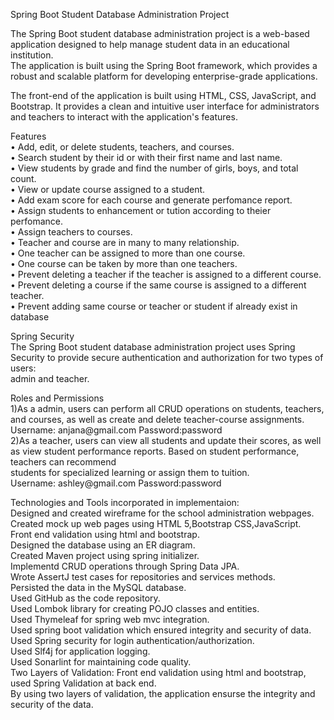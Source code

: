 <p>Spring Boot Student Database Administration Project</p>
<p>The Spring Boot student database administration project is a web-based application designed to help manage student data in an educational institution.<br />The application is built using the Spring Boot framework, which provides a robust and scalable platform for developing enterprise-grade applications.</p>
<p>The front-end of the application is built using HTML, CSS, JavaScript, and Bootstrap. It provides a clean and intuitive user interface for administrators<br />and teachers to interact with the application's features.</p>
<p>Features <br />&bull; Add, edit, or delete students, teachers, and courses.<br />&bull; Search student by their id or with their first name and last name.<br />&bull; View students by grade and find the number of girls, boys, and total count.<br />&bull; View or update course assigned to a student.<br />&bull; Add exam score for each course and generate perfomance report.<br />&bull; Assign students to enhancement or tution according to theier perfomance.<br />&bull; Assign teachers to courses. <br />&bull; Teacher and course are in many to many relationship.<br />&bull; One teacher can be assigned to more than one course.<br />&bull; One course can be taken by more than one teachers.<br />&bull; Prevent deleting a teacher if the teacher is assigned to a different course.<br />&bull; Prevent deleting a course if the same course is assigned to a different teacher.<br />&bull; Prevent adding same course or teacher or student if already exist in database</p>
<p>Spring Security<br />The Spring Boot student database administration project uses Spring Security to provide secure authentication and authorization for two types of users: <br />admin and teacher.</p>
<p>Roles and Permissions<br />1)As a admin, users can perform all CRUD operations on students, teachers, and courses, as well as create and delete teacher-course assignments.<br/> Username: anjana@gmail.com Password:password<br />2)As a teacher, users can view all students and update their scores, as well as view student performance reports. Based on student performance, teachers can recommend<br />students for specialized learning or assign them to tuition.<br/> Username: ashley@gmail.com Password:password</p>
<p>Technologies and Tools incorporated in implementaion:<br />Designed and created wireframe for the school administration webpages.<br />Created mock up web pages using HTML 5,Bootstrap CSS,JavaScript.<br />Front end validation using html and bootstrap.<br />Designed the database using an ER diagram.<br />Created Maven project using spring initializer.<br />Implementd CRUD operations through Spring Data JPA.<br />Wrote AssertJ test cases for repositories and services methods.<br />Persisted the data in the MySQL database.<br />Used GitHub as the code repository.<br />Used Lombok library for creating POJO classes and entities.<br />Used Thymeleaf for spring web mvc integration.<br />Used spring boot validation which ensured integrity and security of data.<br />Used Spring security for login authentication/authorization.<br />Used Slf4j for application logging.<br />Used Sonarlint for maintaining code quality.<br />Two Layers of Validation: Front end validation using html and bootstrap, used Spring Validation at back end.<br />By using two layers of validation, the application ensurse the integrity and security of the data.</p>

<p>&nbsp;</p>
<p>&nbsp;</p>
<p>&nbsp;</p>
